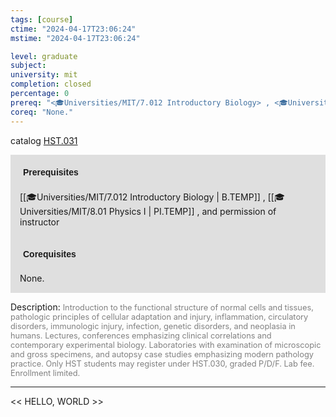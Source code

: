 ```yaml
---
tags: [course]
ctime: "2024-04-17T23:06:24"
mstime: "2024-04-17T23:06:24"

level: graduate
subject: 
university: mit
completion: closed
percentage: 0
prereq: "<🎓Universities/MIT/7.012 Introductory Biology> , <🎓Universities/MIT/8.01 Physics I> , and permission of instructor"
coreq: "None."
---
```


catalog [HST.031](http://student.mit.edu/catalog/mHSTa.html#HST.031)

<span style="display: block; padding: 15px; background-color: rgb(100, 100, 100, 0.2);"><font id="m_prereq3982_0" style="display: block; font-family: Arial, sans-serif; font-weight: bold; padding: 5px">Prerequisites</font><br><span id="prereq3982_0">[[🎓Universities/MIT/7.012 Introductory Biology | B.TEMP]] , [[🎓Universities/MIT/8.01 Physics I | PI.TEMP]] , and permission of instructor</span></span>
<span style="display: block; padding: 15px; background-color: rgb(100, 100, 100, 0.2);"><font id="m_coreq3982_0" style="display: block; font-family: Arial, sans-serif; font-weight: bold; padding: 5px">Corequisites</font><br><span id="coreq3982_0">None.</span></span>

<font style="">Description:</font>
<font style="color: grey; font-size: 0.8rem;">Introduction to the functional structure of normal cells and tissues, pathologic principles of cellular adaptation and injury, inflammation, circulatory disorders, immunologic injury, infection, genetic disorders, and neoplasia in humans. Lectures, conferences emphasizing clinical correlations and contemporary experimental biology. Laboratories with examination of microscopic and gross specimens, and autopsy case studies emphasizing modern pathology practice. Only HST students may register under HST.030, graded P/D/F. Lab fee. Enrollment limited.</font>



---

<< HELLO, WORLD >>
